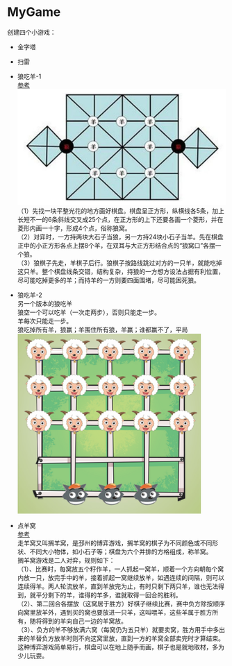 # MyGame
创建四个小游戏：
- 金字塔  

- 扫雷

- 狼吃羊-1  
  [参考](https://zhidao.baidu.com/question/178505794.html)  
  ![](images/WolfEatSheep.png)
  （1）先找一块平整光花的地方画好棋盘。棋盘呈正方形，纵横线各5条，加上长短不一的6条斜线交叉成25个点，在正方形的上下还要各画一个菱形，并在菱形内画一十字，形成4个点，俗称狼窝。  
  （2）对弈时，一方持两块大石子当狼，另一方持24块小石子当羊。先在棋盘正中的小正方形各点上摆8个羊，在双耳与大正方形结合点的“狼窝口”各摆一个狼。  
  （3）狼棋子先走，羊棋子后行。狼棋子按路线跳过对方的一只羊，就能吃掉这只羊。整个棋盘线条交错，结构复杂，持狼的一方想方设法占据有利位置，尽可能吃掉更多的羊；而持羊的一方则要四面围堵，尽可能困死狼。
  
- 狼吃羊-2  
  另一个版本的狼吃羊  
  狼空一个可以吃羊（一次走两步），否则只能走一步。  
  羊每次只能走一步。  
  狼吃掉所有羊，狼赢；羊围住所有狼，羊赢；谁都赢不了，平局  
  ![](images/WolfEatSheep2.png)

- 点羊窝  
  [参考](https://zhidao.baidu.com/question/554756168049508412.html)  
  走羊窝又叫搁羊窝，是邳州的博弈游戏，搁羊窝的棋子为不同颜色或不同形状、不同大小物体，如小石子等；棋盘为六个并排的方格组成，称羊窝。  
  搁羊窝游戏是二人对弈，规则如下：  
  （1）、比赛时，每窝放五个籽作羊，一人抓起一窝羊，顺着一个方向朝每个窝内放一只，放完手中的羊，接着抓起一窝继续放羊，如遇连续的间隔，则可以连续得羊。两人轮流放羊，直到羊放完为止，有时只剩下两只羊，谁也无法得到，就平分剩下的羊，谁得的羊多，谁就取得一回合的胜利。  
  （2）、第二回合各摆放（这窝居于胜方）好棋子继续比赛，赛中负方除按顺序向窝里放羊外，遇到买的窝也要放进一只羊，这叫喂羊，这些羊属于胜方所有，随将得到的羊向自己一边的羊窝放。  
  （3）、负方的羊不够放满六窝（每窝仍为五只羊）就要卖窝，胜方用手中多出来的羊替负方放羊时则不向这窝里放，直到一方的羊窝全部卖完时才算结束。这种博弈游戏简单易行，棋盘可以在地上随手而画，棋子也是就地取材，多为少儿玩耍。  